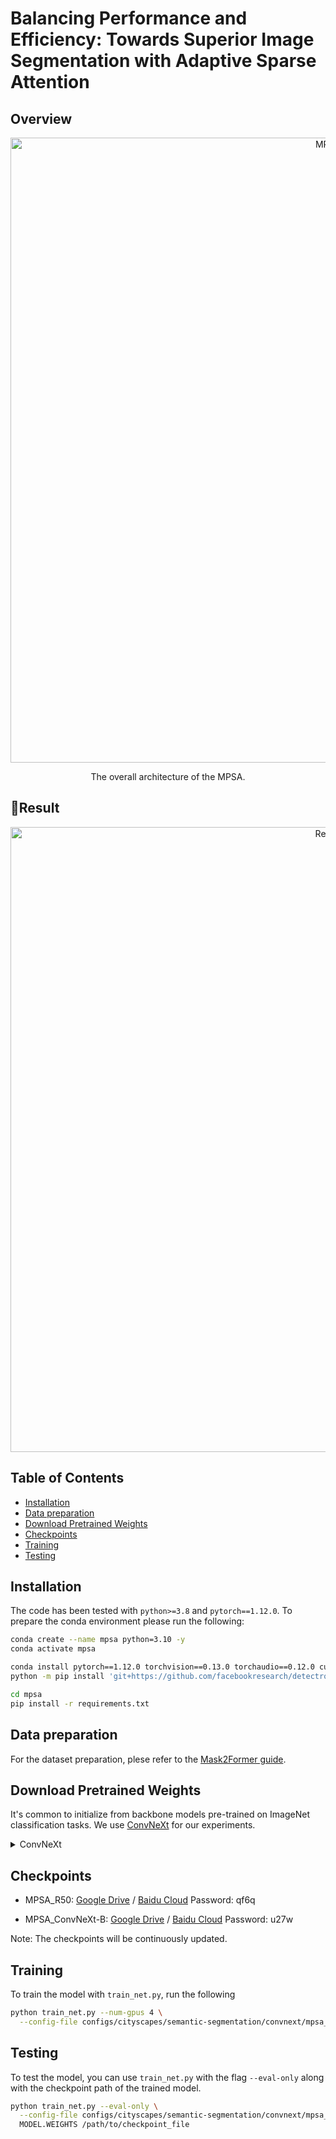 # Balancing Performance and Efficiency: Towards Superior Image Segmentation with Adaptive Sparse Attention

## Overview
<p align="center">
  <img src="images/mpsa.png" alt="MPSA" width="1000">
</p>

<p align="center"> The overall architecture of the MPSA. </p>


## 🤝Result 
<p align="center">
  <img src="images/city.png" alt="Result" width="1000">
</p>

## Table of Contents

- [Installation](#installation)
- [Data preparation](#data-preparation)
- [Download Pretrained Weights](#pretrained-weight)
- [Checkpoints](#Checkpoints)
- [Training](#training)
- [Testing](#training)

## Installation

The code has been tested with `python>=3.8` and `pytorch==1.12.0`. To prepare the conda environment please run the following:

```bash
conda create --name mpsa python=3.10 -y
conda activate mpsa

conda install pytorch==1.12.0 torchvision==0.13.0 torchaudio==0.12.0 cudatoolkit=11.3 -c pytorch
python -m pip install 'git+https://github.com/facebookresearch/detectron2.git'

cd mpsa
pip install -r requirements.txt
```

## Data preparation

For the dataset preparation, plese refer to the [Mask2Former guide](https://github.com/facebookresearch/Mask2Former/blob/main/datasets/README.md).

## Download Pretrained Weights

It's common to initialize from backbone models pre-trained on ImageNet classification tasks. We use [ConvNeXt](https://github.com/facebookresearch/ConvNeXt) for our experiments.

<details>
<summary>ConvNeXt</summary>
  
- [Official Repo](https://github.com/facebookresearch/ConvNeXt)
- `convert-pretrained-model-to-d2.py`: Tool to convert ConvNeXt pre-trained weights for D2.

    ```bash
    wget https://dl.fbaipublicfiles.com/convnext/convnext_base_22k_1k_384.pth
    python tools/convert-pretrained-model-to-d2.py convnext_base_22k_1k_384.pth convnext_base_22k_1k_384.pkl
    ```

</details>

## Checkpoints

- MPSA_R50:
  [Google Drive](https://drive.google.com/file/d/1L4LvbFkmHgwdLK2T6uUJxigQKhV-c79L/view?usp=sharing) / [Baidu Cloud](https://pan.baidu.com/s/1ojXDOakzbyIxxugvIe3GBQ?pwd=qf6q)  Password: qf6q
  
- MPSA_ConvNeXt-B:
  [Google Drive](https://drive.google.com/file/d/1XM4n05bZ_BXB40txtFwECU2RqfsbaEZ_/view?usp=sharing) /  [Baidu Cloud](https://pan.baidu.com/s/1DfXMlM4pz6VHvrHXc38ixQ?pwd=u27w)  Password: u27w
 
  

Note: The checkpoints will be continuously updated. 

## Training

To train the model with `train_net.py`, run the following

```bash
python train_net.py --num-gpus 4 \
  --config-file configs/cityscapes/semantic-segmentation/convnext/mpsa_convnext_base_bs16_90k.yaml
```

## Testing

To test the model, you can use `train_net.py` with the flag `--eval-only` along with the checkpoint path of the trained model.

```bash
python train_net.py --eval-only \
  --config-file configs/cityscapes/semantic-segmentation/convnext/mpsa_convnext_base_bs16_90k.yaml \
  MODEL.WEIGHTS /path/to/checkpoint_file
```
